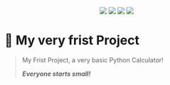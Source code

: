 <p align="center">
   <img src="https://img.shields.io/badge/Language-Python-blue"/>
   <img src="https://img.shields.io/github/stars/phlipde/My-very-frist-Project?label=Stars"/>
   <img src="https://img.shields.io/github/forks/phlipde/My-very-frist-Project?label=Forks"/>
   <img src="https://badges.pufler.dev/visits/phlipde/My-very-frist-Project?color=blue"/>
</p>

# 🌱 My very frist Project
> My Frist Project, a very basic Python Calculator!
> 
> ***Everyone starts small!***

